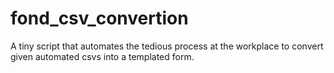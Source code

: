 # fond_csv_convertion
A tiny script that automates the tedious process at the workplace to convert given automated csvs into a templated form.
